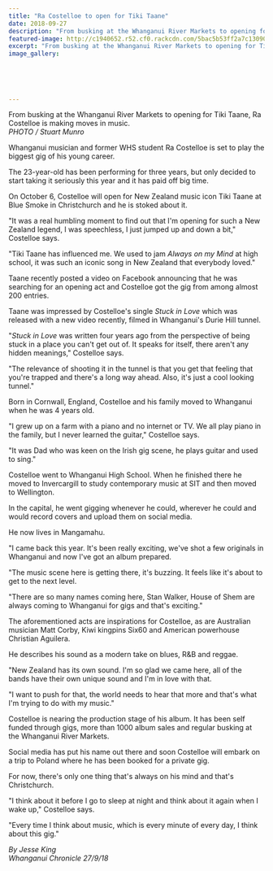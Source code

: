 ```yaml
---
title: "Ra Costelloe to open for Tiki Taane"
date: 2018-09-27
description: "From busking at the Whanganui River Markets to opening for Tiki Taane, Ra Costelloe is making moves in music..."
featured-image: http://c1940652.r52.cf0.rackcdn.com/5bac5b53ff2a7c1309000173/Costello-opening-for-Tiki-Taane-chron-27-sept-2018.jpg
excerpt: "From busking at the Whanganui River Markets to opening for Tiki Taane, Ra Costelloe is making moves in music."
image_gallery:
    
    
    
    
    
---
```


<p><span><span>From busking at the Whanganui River Markets to opening for Tiki Taane, Ra Costelloe is making moves in music.</span><br /><em>PHOTO / Stuart Munro</em></span></p>
<p class="element element-paragraph">Whanganui musician and former WHS student Ra Costelloe is set to play the biggest gig of his young career.</p>
<p class="element element-paragraph">The 23-year-old has been performing for three years, but only decided to start taking it seriously this year and it has paid off big time.</p>
<p class="element element-paragraph">On October 6, Costelloe will open for New Zealand music icon Tiki Taane at Blue Smoke in Christchurch and he is stoked about it.</p>
<p><span><span>"It was a real humbling moment to find out that I'm opening for such a New Zealand legend, I was speechless, I just jumped up and down a bit," Costelloe says.</span></span></p>
<p><span><span>"Tiki Taane has influenced me. We used to jam&nbsp;</span><em>Always on my Mind</em><span>&nbsp;at high school, it was such an iconic song in New Zealand that everybody loved."</span></span></p>
<p class="element element-paragraph">Taane recently posted a video on Facebook announcing that he was searching for an opening act and Costelloe got the gig from among almost 200 entries.</p>
<p class="element element-paragraph">Taane was impressed by Costelloe's single&nbsp;<em>Stuck in Love</em>&nbsp;which was released with a new video recently, filmed in Whanganui's Durie Hill tunnel.</p>
<p class="element element-paragraph">"<em>Stuck in Love</em>&nbsp;was written four years ago from the perspective of being stuck in a place you can't get out of. It speaks for itself, there aren't any hidden meanings," Costelloe says.</p>
<p class="element element-paragraph">"The relevance of shooting it in the tunnel is that you get that feeling that you're trapped and there's a long way ahead. Also, it's just a cool looking tunnel."</p>
<p class="element element-paragraph">Born in Cornwall, England, Costelloe and his family moved to Whanganui when he was 4 years old.</p>
<p class="element element-paragraph">"I grew up on a farm with a piano and no internet or TV. We all play piano in the family, but I never learned the guitar," Costelloe says.</p>
<p class="element element-paragraph">"It was Dad who was keen on the Irish gig scene, he plays guitar and used to sing."</p>
<p class="element element-paragraph">Costelloe went to Whanganui High School. When he finished there he moved to Invercargill to study contemporary music at SIT and then moved to Wellington.</p>
<p class="element element-paragraph">In the capital, he went gigging whenever he could, wherever he could and would record covers and upload them on social media.</p>
<p class="element element-paragraph">He now lives in Mangamahu.</p>
<p class="element element-paragraph">"I came back this year. It's been really exciting, we've shot a few originals in Whanganui and now I've got an album prepared.</p>
<p class="element element-paragraph">"The music scene here is getting there, it's buzzing. It feels like it's about to get to the next level.</p>
<p class="element element-paragraph">"There are so many names coming here, Stan Walker, House of Shem are always coming to Whanganui for gigs and that's exciting."</p>
<p class="element element-paragraph">The aforementioned acts are inspirations for Costelloe, as are Australian musician Matt Corby, Kiwi kingpins Six60 and American powerhouse Christian Aguilera.</p>
<p class="element element-paragraph">He describes his sound as a modern take on blues, R&amp;B and reggae.</p>
<p class="element element-paragraph">"New Zealand has its own sound. I'm so glad we came here, all of the bands have their own unique sound and I'm in love with that.</p>
<p class="element element-paragraph">"I want to push for that, the world needs to hear that more and that's what I'm trying to do with my music."</p>
<p class="element element-paragraph">Costelloe is nearing the production stage of his album. It has been self funded through gigs, more than 1000 album sales and regular busking at the Whanganui River Markets.</p>
<p class="element element-paragraph">Social media has put his name out there and soon Costelloe will embark on a trip to Poland where he has been booked for a private gig.</p>
<p class="element element-paragraph">For now, there's only one thing that's always on his mind and that's Christchurch.</p>
<p class="element element-paragraph">"I think about it before I go to sleep at night and think about it again when I wake up," Costelloe says.</p>
<p><span><span>"Every time I think about music, which is every minute of every day, I think about this gig."</span></span></p>
<p><em>By Jesse King<br />Whanganui Chronicle 27/9/18</em></p>

